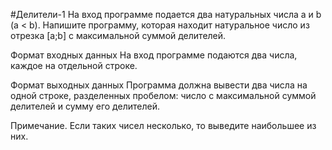 #Делители-1
На вход программе подается два натуральных числа a и b (a < b). Напишите программу, которая находит натуральное число 
из отрезка [a;b] с максимальной суммой делителей.

Формат входных данных
На вход программе подаются два числа, каждое на отдельной строке.

Формат выходных данных
Программа должна вывести два числа на одной строке, разделенных пробелом: число с максимальной суммой делителей и сумму 
его делителей.

Примечание. Если таких чисел несколько, то выведите наибольшее из них.